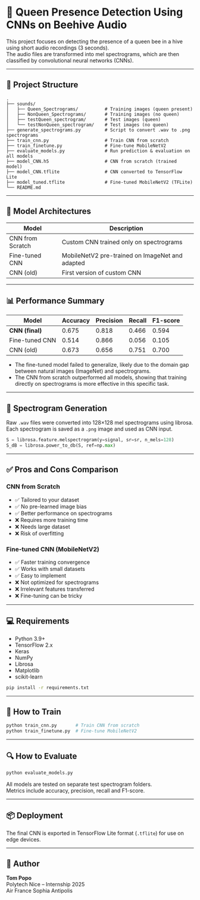 
# 🐝 Queen Presence Detection Using CNNs on Beehive Audio

This project focuses on detecting the presence of a queen bee in a hive using short audio recordings (3 seconds).  
The audio files are transformed into mel spectrograms, which are then classified by convolutional neural networks (CNNs).

---

## 📁 Project Structure

```
.
├── sounds/
│   ├── Queen_Spectrograms/          # Training images (queen present)
│   ├── NonQueen_Spectrograms/       # Training images (no queen)
│   ├── testQueen_spectrogram/       # Test images (queen)
│   └── testNonQueen_spectrogram/    # Test images (no queen)
├── generate_spectrograms.py         # Script to convert .wav to .png spectrograms
├── train_cnn.py                     # Train CNN from scratch
├── train_finetune.py                # Fine-tune MobileNetV2
├── evaluate_models.py               # Run prediction & evaluation on all models
├── model_CNN.h5                     # CNN from scratch (trained model)
├── model_CNN.tflite                 # CNN converted to TensorFlow Lite
├── model_tuned.tflite               # Fine-tuned MobileNetV2 (TFLite)
└── README.md
```

---

## 🧠 Model Architectures

| Model            | Description                                   |
|------------------|-----------------------------------------------|
| CNN from Scratch | Custom CNN trained only on spectrograms       |
| Fine-tuned CNN   | MobileNetV2 pre-trained on ImageNet and adapted |
| CNN (old)        | First version of custom CNN                   |

---

## 📊 Performance Summary

| Model           | Accuracy | Precision | Recall | F1-score |
|----------------|----------|-----------|--------|----------|
| **CNN (final)** | 0.675    | 0.818     | 0.466  | 0.594    |
| Fine-tuned CNN | 0.514    | 0.866     | 0.056  | 0.105    |
| CNN (old)      | 0.673    | 0.656     | 0.751  | 0.700    |

- The fine-tuned model failed to generalize, likely due to the domain gap between natural images (ImageNet) and spectrograms.
- The CNN from scratch outperformed all models, showing that training directly on spectrograms is more effective in this specific task.

---

## 🎼 Spectrogram Generation

Raw `.wav` files were converted into 128×128 mel spectrograms using librosa.  
Each spectrogram is saved as a `.png` image and used as CNN input.

```python
S = librosa.feature.melspectrogram(y=signal, sr=sr, n_mels=128)
S_dB = librosa.power_to_db(S, ref=np.max)
```

---

## ✅ Pros and Cons Comparison

### CNN from Scratch
- ✅ Tailored to your dataset  
- ✅ No pre-learned image bias  
- ✅ Better performance on spectrograms  
- ❌ Requires more training time  
- ❌ Needs large dataset  
- ❌ Risk of overfitting  

### Fine-tuned CNN (MobileNetV2)
- ✅ Faster training convergence  
- ✅ Works with small datasets  
- ✅ Easy to implement  
- ❌ Not optimized for spectrograms  
- ❌ Irrelevant features transferred  
- ❌ Fine-tuning can be tricky  

---

## 💻 Requirements

- Python 3.9+
- TensorFlow 2.x
- Keras
- NumPy
- Librosa
- Matplotlib
- scikit-learn

```bash
pip install -r requirements.txt
```

---

## 🚀 How to Train

```bash
python train_cnn.py       # Train CNN from scratch
python train_finetune.py  # Fine-tune MobileNetV2
```

---

## 🔍 How to Evaluate

```bash
python evaluate_models.py
```

All models are tested on separate test spectrogram folders.  
Metrics include accuracy, precision, recall and F1-score.

---

## 📦 Deployment

The final CNN is exported in TensorFlow Lite format (`.tflite`) for use on edge devices.

---

## 👤 Author

**Tom Popo**  
Polytech Nice – Internship 2025  
Air France Sophia Antipolis

